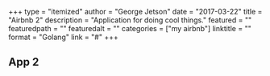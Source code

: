 +++
type = "itemized"
author = "George Jetson"
date = "2017-03-22"
title = "Airbnb 2"
description = "Application for doing cool things."
featured = ""
featuredpath = ""
featuredalt = ""
categories = ["my airbnb"]
linktitle = ""
format = "Golang"
link = "#"
+++

## App 2
